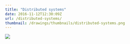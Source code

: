 ```yaml
---
title: "Distributed systems"
date: 2016-11-12T12:30:09Z
url: /distributed-systems/
thumbnail: /drawings/thumbnails/distributed-systems.png
---
```

<a href='/drawings/distributed-systems.svg'><img src='/drawings/distributed-systems.png'></a>
